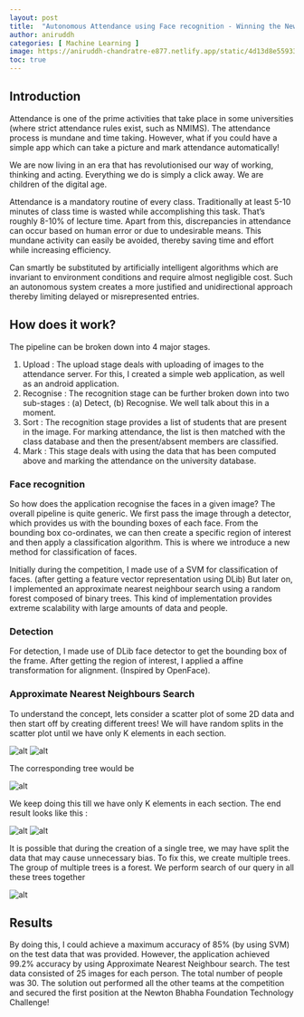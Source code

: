 ```yaml
---
layout: post
title:  "Autonomous Attendance using Face recognition - Winning the Newton Bhabha Foundation Technology Challenge"
author: aniruddh
categories: [ Machine Learning ]
image: https://aniruddh-chandratre-e877.netlify.app/static/4d13d8e5593357102ade42f78c3a4d6e/caed1/28234875_2280969695262286_6816469426306889221_o-1.jpg
toc: true
---
```


## Introduction
Attendance is one of the prime activities that take place in some universities (where strict attendance rules exist, such as NMIMS). The attendance process is mundane and time taking. However, what if you could have a simple app which can take a picture and mark attendance automatically!

We are now living in an era that has revolutionised our way of working, thinking and acting. Everything we do is simply a click away. We are children of the digital age.

Attendance is a mandatory routine of every class. Traditionally at least 5-10 minutes of class time is wasted while accomplishing this task. That’s roughly 8-10% of lecture time. Apart from this, discrepancies in attendance can occur based on human error or due to undesirable means. This mundane activity can easily be avoided, thereby saving time and effort while increasing efficiency.

Can smartly be substituted by artificially intelligent algorithms which are invariant to environment conditions and require almost negligible cost. Such an autonomous system creates a more justified and unidirectional approach thereby limiting delayed or misrepresented entries.

## How does it work?

The pipeline can be broken down into 4 major stages.


1. Upload : The upload stage deals with uploading of images to the attendance server. For this, I created a simple web application, as well as an android application.
2. Recognise : The recognition stage can be further broken down into two sub-stages : (a) Detect, (b) Recognise. We well talk about this in a moment.
3. Sort : The recognition stage provides a list of students that are present in the image. For marking attendance, the list is then matched with the class database and then the present/absent members are classified.
4. Mark : This stage deals with using the data that has been computed above and marking the attendance on the university database.

### Face recognition
So how does the application recognise the faces in a given image? The overall pipeline is quite generic. We first pass the image through a detector, which provides us with the bounding boxes of each face. From the bounding box co-ordinates, we can then create a specific region of interest and then apply a classification algorithm. This is where we introduce a new method for classification of faces.

Initially during the competition, I made use of a SVM for classification of faces. (after getting a feature vector representation using DLib) But later on, I implemented an approximate nearest neighbour search using a random forest composed of binary trees. This kind of implementation provides extreme scalability with large amounts of data and people.

### Detection
For detection, I made use of DLib face detector to get the bounding box of the frame. After getting the region of interest, I applied a affine transformation for alignment. (Inspired by OpenFace).


### Approximate Nearest Neighbours Search
To understand the concept, lets consider a scatter plot of some 2D data and then start off by creating different trees! We will have random splits in the scatter plot until we have only K elements in each section.

![alt](https://lh3.googleusercontent.com/1OQJ69_GT66ki4FqzsZrqX78E1qsX9pRXkTsig95PIIv1D_DfKR4-4PzdbBeG3Zjlw_atWFd5-rA8zyHCccry8La95D08AQ_OoPO-Af6QQ-ETaiYgcS-1kxlszGxsm9s_VvXZrASsnU)
![alt](https://lh5.googleusercontent.com/rJCKK5eh_fTPuK4uB4G7hFgm_RJIz0zu3ZF4iBHlh7mmaAqFQlo40GG9FLWeCWYERAVQQLcHW323JJHpViEHWZ4efSCwYg1Nkr44Af9AkJRRvwwmiVDVC2bY1NC9i_uyYyKVHBZ9tas)

The corresponding tree would be 

![alt](https://lh3.googleusercontent.com/ThWZZKFcO5ykD-b3cbhfV_z1vZZ41hzHf7y3UP9zkI1Z6bbGWRtKf-MIPcbLJJGN9LAPGR5oDFhGOSNrPp5AO9ty3b2eG4-zhiT5sF1pS-clDXuoyp2-2OBG4rb7zCJngAUfw_yRXyo)

We keep doing this till we have only K elements in each section. The end result looks like this :

![alt](https://lh6.googleusercontent.com/cAXdppy2QH-IHOcFtYNvLYoKROBVEUW4g61-njiyspD6zeUoiHHHmHUs3O6orir0WYmnbGkcJDCHq2LgITpybiddDI2AN-SJNF8otTEZssm_goWuH3IUQ8cHuVpz_ityW_LRwb04Hu0)
![alt](https://lh4.googleusercontent.com/RyBq6mBtIATC5qD9q1VvL4L6GKWRNLE8kyJFAVLmLj9NmomlCmMJEYZon3hYqdAsacP82fH455i_WiH2Rel38eoRVUP_ipF7kT6NYw5LzEbhn_FmVAdI5Z5VXpWPEcL2P-hb1u6j_O4)

It is possible that during the creation of a single tree, we may have split the data that may cause unnecessary bias. To fix this, we create multiple trees. The group of multiple trees is a forest. We perform search of our query in all these trees together

![alt](https://lh3.googleusercontent.com/vxvE5eyGwaK1z_s1PsimYO_pkBRX0tpzFfjQ66xsrSVTnB32Q_A68yIY8cBrsMkr8lcAjdKxacuinUlsx5IrCQ16ZMZevBaVdbyqFioYsLbeZxurW3Mg73UwK8eckWgZifKUAM8zarM)

## Results
By doing this, I could achieve a maximum accuracy of 85% (by using SVM) on the test data that was provided. However, the application achieved 99.2% accuracy by using Approximate Nearest Neighbour search.  The test data consisted of 25 images for each person. The total number of people was 30. The solution out performed all the other teams at the competition and secured the first position at the Newton Bhabha Foundation Technology Challenge!

